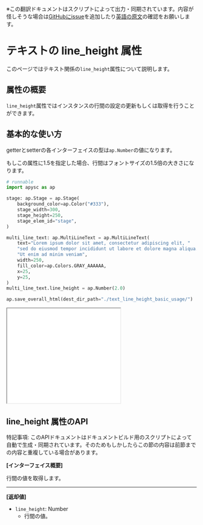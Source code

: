 <span class="inconspicuous-txt">※この翻訳ドキュメントはスクリプトによって出力・同期されています。内容が怪しそうな場合は<a href="https://github.com/simon-ritchie/apysc/issues" target="_blank">GitHubにissue</a>を追加したり[英語の原文](https://simon-ritchie.github.io/apysc/en/text_line_height.html)の確認をお願いします。</span>

# テキストの line_height 属性

このページではテキスト関係の`line_height`属性について説明します。

## 属性の概要

`line_height`属性ではインスタンスの行間の設定の更新もしくは取得を行うことができます。

## 基本的な使い方

getterとsetterの各インターフェイスの型は`ap.Number`の値になります。

もしこの属性に1.5を指定した場合、行間はフォントサイズの1.5倍の大きさになります。

```py
# runnable
import apysc as ap

stage: ap.Stage = ap.Stage(
    background_color=ap.Color("#333"),
    stage_width=300,
    stage_height=250,
    stage_elem_id="stage",
)

multi_line_text: ap.MultiLineText = ap.MultiLineText(
    text="Lorem ipsum dolor sit amet, consectetur adipiscing elit, "
    "sed do eiusmod tempor incididunt ut labore et dolore magna aliqua. "
    "Ut enim ad minim veniam",
    width=250,
    fill_color=ap.Colors.GRAY_AAAAAA,
    x=25,
    y=25,
)
multi_line_text.line_height = ap.Number(2.0)

ap.save_overall_html(dest_dir_path="./text_line_height_basic_usage/")
```

<iframe src="static/text_line_height_basic_usage/index.html" width="300" height="250"></iframe>

## line_height 属性のAPI

<span class="inconspicuous-txt">特記事項: このAPIドキュメントはドキュメントビルド用のスクリプトによって自動で生成・同期されています。そのためもしかしたらこの節の内容は前節までの内容と重複している場合があります。</span>

**[インターフェイス概要]**

行間の値を取得します。<hr>

**[返却値]**

- `line_height`: Number
  - 行間の値。